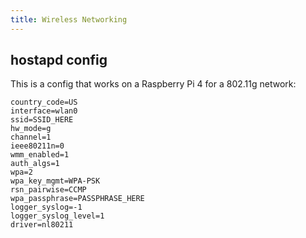 ```yaml
---
title: Wireless Networking
---
```


## hostapd config

This is a config that works on a Raspberry Pi 4 for a 802.11g network:

```
country_code=US
interface=wlan0
ssid=SSID_HERE
hw_mode=g
channel=1
ieee80211n=0
wmm_enabled=1
auth_algs=1
wpa=2
wpa_key_mgmt=WPA-PSK
rsn_pairwise=CCMP
wpa_passphrase=PASSPHRASE_HERE
logger_syslog=-1
logger_syslog_level=1
driver=nl80211
```
